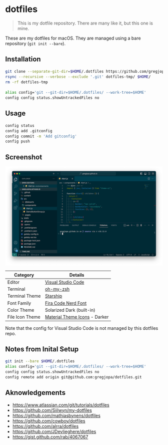 # dotfiles

> This is my dotfile repository. There are many like it, but this one is mine.

These are my dotfiles for macOS. They are managed using a bare repository (`git init --bare`).

## Installation
```sh
git clone --separate-git-dir=$HOME/.dotfiles https://github.com/gregjopa/dotfiles.git dotfiles-tmp
rsync --recursive --verbose --exclude '.git' dotfiles-tmp/ $HOME/
rm -rf dotfiles-tmp

alias config='git --git-dir=$HOME/.dotfiles/ --work-tree=$HOME'
config config status.showUntrackedFiles no
```

## Usage
```sh
config status
config add .gitconfig
config commit -m 'Add gitconfig'
config push
```

## Screenshot

<img src="./editor_screenshot.png" width="800">

| Category | Details |
| --- | --- |
| Editor | [Visual Studio Code](https://code.visualstudio.com/) |
| Terminal | [oh-my-zsh](https://ohmyz.sh/) |
| Terminal Theme | [Starship](https://starship.rs/) |
| Font Family | [Fira Code Nerd Font](https://github.com/ryanoasis/nerd-fonts) |
| Color Theme | Solarized Dark (built-in) |
| File Icon Theme | [Material Theme Icons](https://marketplace.visualstudio.com/items?itemName=PKief.material-icon-theme) - Darker |

Note that the config for Visual Studio Code is not managed by this dotfiles repo.


## Notes from Inital Setup

```sh
git init --bare $HOME/.dotfiles
alias config='git --git-dir=$HOME/.dotfiles/ --work-tree=$HOME'
config config status.showUntrackedFiles no
config remote add origin git@github.com:gregjopa/dotfiles.git
```

## Aknowledgements

- https://www.atlassian.com/git/tutorials/dotfiles
- https://github.com/Siilwyn/my-dotfiles
- https://github.com/mathiasbynens/dotfiles
- https://github.com/cowboy/dotfiles
- https://github.com/alrra/dotfiles
- https://github.com/JDevlieghere/dotfiles
- https://gist.github.com/rab/4067067
